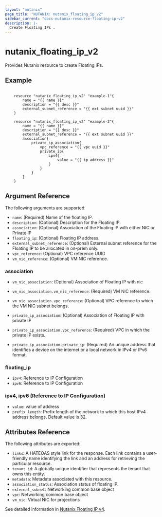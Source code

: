 ```yaml
---
layout: "nutanix"
page_title: "NUTANIX: nutanix_floating_ip_v2"
sidebar_current: "docs-nutanix-resource-floating-ip-v2"
description: |-
  Create Floating IPs .
---
```


# nutanix_floating_ip_v2

Provides Nutanix resource to create Floating IPs.

## Example

```hcl

    resource "nutanix_floating_ip_v2" "example-1"{
        name = "{{ name }}"
        description = "{{ desc }}"
        external_subnet_reference = "{{ ext subnet uuid }}"
    }

    resource "nutanix_floating_ip_v2" "example-2"{
        name = "{{ name }}"
        description = "{{ desc }}"
        external_subnet_reference = "{{ ext subnet uuid }}"
        association{
            private_ip_association{
                vpc_reference = "{{ vpc uuid }}"
                private_ip{
                    ipv4{
                        value = "{{ ip address }}"
                    }
                }
            }
        }
    }
```

## Argument Reference

The following arguments are supported:

- `name`: (Required) Name of the floating IP.
- `description`: (Optional) Description for the Floating IP.
- `association`: (Optional) Association of the Floating IP with either NIC or Private IP
- `floating_ip`: (Optional) Floating IP address.
- `external_subnet_reference`: (Optional) External subnet reference for the Floating IP to be allocated in on-prem only.
- `vpc_reference`: (Optional) VPC reference UUID
- `vm_nic_reference`: (Optional) VM NIC reference.

### association

- `vm_nic_association`: (Optional) Association of Floating IP with nic
- `vm_nic_association.vm_nic_reference`: (Required) VM NIC reference.
- `vm_nic_association.vpc_reference`: (Optional) VPC reference to which the VM NIC subnet belongs.

- `private_ip_association`: (Optional) Association of Floating IP with private IP
- `private_ip_association.vpc_reference`: (Required) VPC in which the private IP exists.
- `private_ip_association.private_ip`: (Required) An unique address that identifies a device on the internet or a local network in IPv4 or IPv6 format.

### floating_ip

- `ipv4`: Reference to IP Configuration
- `ipv6`: Reference to IP Configuration

### ipv4, ipv6 (Reference to IP Configuration)

- `value`: value of address
- `prefix_length`: Prefix length of the network to which this host IPv4 address belongs. Default value is 32.

## Attributes Reference

The following attributes are exported:

- `links`: A HATEOAS style link for the response. Each link contains a user-friendly name identifying the link and an address for retrieving the particular resource.
- `tenant_id`: A globally unique identifier that represents the tenant that owns this entity.
- `metadata`: Metadata associated with this resource.
- `association_status`: Association status of floating IP.
- `external_subnet`: Networking common base object
- `vpc`: Networking common base object
- `vm_nic`: Virtual NIC for projections

See detailed information in [Nutanix Floating IP v4](https://developers.nutanix.com/api-reference?namespace=networking&version=v4.0.b1).
